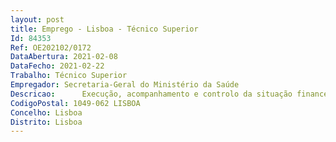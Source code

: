 ```yaml
--- 
layout: post
title: Emprego - Lisboa - Técnico Superior
Id: 84353
Ref: OE202102/0172
DataAbertura: 2021-02-08
DataFecho: 2021-02-22
Trabalho: Técnico Superior
Empregador: Secretaria-Geral do Ministério da Saúde
Descricao:  	Execução, acompanhamento e controlo da situação financeira da Secretaria Geral do Ministério da Saúde e da área governativa da Saúde  	Planeamento, elaboração e acompanhamento da execução do orçamento anual da Secretaria Geral do Ministério da Saúde e da área governativa da Saúde  	Análise de informação financeira, produção de indicadores e elaboração de relatórios no âmbito do reporte interno e externo de informação de gestão  	Organização e elaboração da Gerência, Relatório e Contas da Secretaria Geral do Ministério da Saúde e da área governativa da Saúde  	Análise técnica no âmbito do controlo financeiro orçamental da Secretaria Geral do Ministério da Saúde e da área governativa da Saúde
CodigoPostal: 1049-062 LISBOA
Concelho: Lisboa
Distrito: Lisboa
--- 
```

